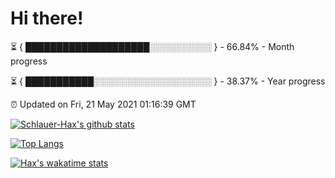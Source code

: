 # Hi there!

⏳ { ████████████████████░░░░░░░░░░ } - 66.84% - Month progress

⏳ { ███████████░░░░░░░░░░░░░░░░░░░ } - 38.37% - Year progress

⏰ Updated on Fri, 21 May 2021 01:16:39 GMT


[![Schlauer-Hax's github stats](https://github-readme-stats.vercel.app/api?username=Schlauer-Hax&show_icons=true&theme=dark&count_private=true)](https://github.com/Schlauer-Hax)


[![Top Langs](https://github-readme-stats.vercel.app/api/top-langs/?username=Schlauer-Hax&layout=compact&theme=dark)](https://github.com/Schlauer-Hax?tab=repositories)


[![Hax's wakatime stats](https://github-readme-stats.vercel.app/api/wakatime?username=Hax&theme=dark)](https://wakatime.com/@Hax)

